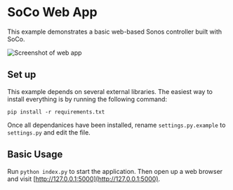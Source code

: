 # SoCo Web App
This example demonstrates a basic web-based Sonos controller built with SoCo.

![Screenshot of web app](https://github.com/rahims/SoCo/raw/master/examples/webapp/screenshot.png)

## Set up
This example depends on several external libraries. The easiest way to install everything is by running the following command:

`pip install -r requirements.txt`

Once all dependanices have been installed, rename `settings.py.example` to `settings.py` and edit the file.

## Basic Usage
Run `python index.py` to start the application. Then open up a web browser and visit [http://127.0.0.1:5000](http://127.0.0.1:5000).

